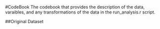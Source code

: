 #CodeBook
The codebook that provides the description of the data, varaibles, and any transformations of the data in the run_analysis.r script.

##Original Dataset
